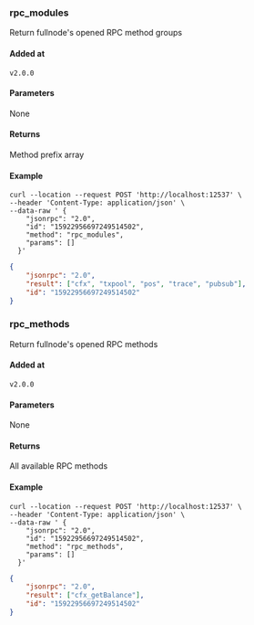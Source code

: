 ### rpc_modules

Return fullnode's opened RPC method groups

#### Added at

`v2.0.0`

#### Parameters

None

#### Returns

Method prefix array

#### Example

```shell
curl --location --request POST 'http://localhost:12537' \
--header 'Content-Type: application/json' \
--data-raw ' {
    "jsonrpc": "2.0",
    "id": "15922956697249514502",
    "method": "rpc_modules",
    "params": []
  }'
```

```json
{
    "jsonrpc": "2.0",
    "result": ["cfx", "txpool", "pos", "trace", "pubsub"],
    "id": "15922956697249514502"
}
```

### rpc_methods

Return fullnode's opened RPC methods

#### Added at

`v2.0.0`

#### Parameters

None

#### Returns

All available RPC methods

#### Example

```shell
curl --location --request POST 'http://localhost:12537' \
--header 'Content-Type: application/json' \
--data-raw ' {
    "jsonrpc": "2.0",
    "id": "15922956697249514502",
    "method": "rpc_methods",
    "params": []
  }'
```

```json
{
    "jsonrpc": "2.0",
    "result": ["cfx_getBalance"],
    "id": "15922956697249514502"
}
```
